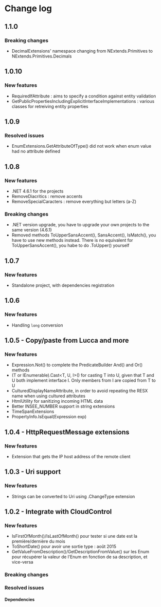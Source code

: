 # Change log

## 1.1.0

### Breaking changes
 - DecimalExtensions' namespace changing from NExtends.Primitives to NExtends.Primitives.Decimals 

## 1.0.10

### New features
 - RequiredIfAttribute : aims to specify a condition against entity validation
 - GetPublicPropertiesIncludingExplicitInterfaceImplementations : various classes for retreiving entity properties

## 1.0.9

### Resolved issues
 - EnumExtensions.GetAttributeOfType() did not work when enum value had no attribute defined

## 1.0.8

### New features
 - .NET 4.6.1 for the projects
 - RemoveDiacritics : remove accents
 - RemoveSpecialCaracters : remove everything but letters (a-Z)

### Breaking changes
 - .NET version upgrade, you have to upgrade your own projects to the same version (4.6.1)
 - Removed methods ToUpperSansAccent(), SansAccent(), IsMatch(), you have to use new methods instead. There is no equivalent for ToUpperSansAccent(), you habe to do .ToUpper() yourself

## 1.0.7

### New features
 - Standalone project, with dependencies registration

## 1.0.6

### New features
 - Handling `long` conversion

## 1.0.5 - Copy/paste from Lucca and more

### New features
 - Expression.Not() to complete the PredicateBuilder And() and Or() methods
 - (T or IEnumerable<T>).Cast<T, U, I>() for casting T into U, given that T and U both implement interface I. Only members from I are copied from T to U
 - CulturedDisplayNameAttribute, in order to avoid repeating the RESX name when using cultured attributes
 - HtmlUtility for sanitizing incoming HTML data
 - Better INSEE_NUMBER support in string extensions
 - TimeSpanExtensions
 - PropertyInfo.IsEqual(Expression exp)

## 1.0.4 - HttpRequestMessage extensions

### New features
 - Extension that gets the IP host address of the remote client

## 1.0.3 - Uri support

### New features
 - Strings can be converted to Uri using .ChangeType extension

## 1.0.2 - Integrate with CloudControl

### New features
 - IsFirstOfMonth()/IsLastOfMonth() pour tester si une date est  la première/dernière du mois
 - ToShortDate() pour avoir une sortie type : août 2015
 - GetValueFromDescription()/GetDescriptionFromValue() sur les Enum pour récupérer la valeur de l'Enum en fonction de sa description, et vice-versa

### Breaking changes

### Resolved issues

#### Dependencies
